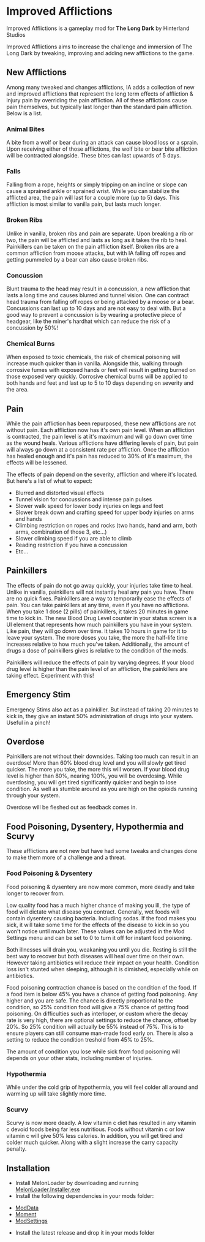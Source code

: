 # Improved Afflictions

Improved Afflictions is a gameplay mod for **The Long Dark** by Hinterland Studios

Improved Afflictions aims to increase the challenge and immersion of The Long Dark by tweaking, improving and adding new afflictions to the game.

## New Afflictions

Among many tweaked and changes afflictions, IA adds a collection of new and improved afflictions that represent the long term effects of affliction & injury pain by overriding the pain affliction. All of these afflictions cause pain themselves, but typically last longer than the standard pain affliction. Below is a list.

### Animal Bites

A bite from a wolf or bear during an attack can cause blood loss or a sprain. Upon receiving either of those afflictions, the wolf bite or bear bite affliction will be contracted alongside. These bites can last upwards of 5 days.

### Falls

Falling from a rope, heights or simply tripping on an incline or slope can cause a sprained ankle or sprained wrist. While you can stabilize the afflicted area, the pain will last for a couple more (up to 5) days. This affliction is most similar to vanilla pain, but lasts much longer.

### Broken Ribs

Unlike in vanilla, broken ribs and pain are separate. Upon breaking a rib or two, the pain will be afflicted and lasts as long as it takes the rib to heal. Painkillers can be taken on the pain affliction itself. Broken ribs are a common affliction from moose attacks, but with IA falling off ropes and getting pummeled by a bear can also cause broken ribs. 

### Concussion

Blunt trauma to the head may result in a concussion, a new affliction that lasts a long time and causes blurred and tunnel vision. One can contract head trauma from falling off ropes or being attacked by a moose or a bear. Concussions can last up to 10 days and are not easy to deal with. But a good way to prevent a concussion is by wearing a protective piece of headgear, like the miner's hardhat which can reduce the risk of a concussion by 50%!

### Chemical Burns

When exposed to toxic chemicals, the risk of chemical poisoning will increase much quicker than in vanilla. Alongside this, walking through corrosive fumes with exposed hands or feet will result in getting burned on those exposed very quickly. Corrosive chemical burns will be applied to both hands and feet and last up to 5 to 10 days depending on severity and the area. 

## Pain

While the pain affliction has been repurposed, these new afflictions are not without pain. Each affliction now has it's own pain level. When an affliction is contracted, the pain level is at it's maximum and will go down over time as the wound heals. Various afflictions have differing levels of pain, but pain will always go down at a consistent rate per affliction. Once the affliction has healed enough and it's pain has reduced to 30% of it's maximum, the effects will be lessened.

The effects of pain depend on the severity, affliction and where it's located. But here's a list of what to expect:

* Blurred and distorted visual effects
* Tunnel vision for concussions and intense pain pulses
* Slower walk speed for lower body injuries on legs and feet
* Slower break down and crafting speed for upper body injuries on arms and hands
* Climbing restriction on ropes and rocks (two hands, hand and arm, both arms, combination of those 3, etc...)
* Slower climbing speed if you are able to climb
* Reading restriction if you have a concussion
* Etc...

## Painkillers

The effects of pain do not go away quickly, your injuries take time to heal. Unlike in vanilla, painkillers will not instantly heal any pain you have. There are no quick fixes. 
Painkillers are a way to temporarily ease the effects of pain. You can take painkillers at any time, even if you have no afflictions. When you take 1 dose (2 pills) of painkillers, it takes 20 minutes in game time to kick in. The new Blood Drug Level counter in your status screen is a UI element that represents how much painkillers you have in your system. Like pain, they will go down over time. It takes 10 hours in game for it to leave your system. The more doses you take, the more the half-life time increases relative to how much you've taken. Additionally, the amount of drugs a dose of painkillers gives is relative to the condition of the meds.

Painkillers will reduce the effects of pain by varying degrees. If your blood drug level is higher than the pain level of an affliction, the painkillers are taking effect. Experiment with this! 

## Emergency Stim

Emergency Stims also act as a painkiller. But instead of taking 20 minutes to kick in, they give an instant 50% administration of drugs into your system. Useful in a pinch!

## Overdose

Painkillers are not without their downsides. Taking too much can result in an overdose! More than 60% blood drug level and you will slowly get tired quicker. The more you take, the more this will worsen. If your blood drug level is higher than 80%, nearing 100%, you will be overdosing. While overdosing, you will get tired significantly quicker and begin to lose condition. As well as stumble around as you are high on the opioids running through your system. 

Overdose will be fleshed out as feedback comes in.

## Food Poisoning, Dysentery, Hypothermia and Scurvy

These afflictions are not new but have had some tweaks and changes done to make them more of a challenge and a threat.

### Food Poisoning & Dysentery

Food poisoning & dysentery are now more common, more deadly and take longer to recover from. 

Low quality food has a much higher chance of making you ill, the type of food will dictate what disease you contract. Generally, wet foods will contain dysentery causing bacteria. Including sodas.
If the food makes you sick, it will take some time for the effects of the disease to kick in so you won't notice until much later. These values can be adjusted in the Mod Settings menu and can be set to 0 to turn it off for instant food poisoning.

Both illnesses will drain you, weakaning you until you die. Resting is still the best way to recover but both diseases will heal over time on their own. However taking antibiotics will reduce their
impact on your health. Condition loss isn't stunted when sleeping, although it is dimished, especially while on antibiotics. 

Food poisoning contraction chance is based on the condition of the food. If a food item is below 45% you have a chance of getting food poisoning. Any higher and you are safe. The chance is directly proportional to the condition, so 25% condition food will give a 75% chance of getting food poisoning. On difficulties such as interloper, or custom where the decay rate is very high, there are optional settings to reduce the chance, offset by 20%. So 25% condition will actually be 55% instead of 75%. This is to ensure players can still consume man-made food early on. There is also a setting to reduce the condition treshold from 45% to 25%. 

The amount of condition you lose while sick from food poisoning will depends on your other stats, including number of injuries.

### Hypothermia

While under the cold grip of hypothermia, you will feel colder all around and warming up will take slightly more time.

### Scurvy

Scurvy is now more deadly. A low vitamin c diet has resulted in any vitamin c devoid foods being far less nutritious. Foods without vitamin c or low vitamin c will give 50% less calories. In addition,
you will get tired and colder much quicker. Along with a slight increase the carry capacity penalty. 


## Installation

* Install MelonLoader by downloading and running [MelonLoader.Installer.exe](https://github.com/HerpDerpinstine/MelonLoader/releases/latest/download/MelonLoader.Installer.exe)
* Install the following dependencies in your mods folder: 

- [ModData](https://github.com/dommrogers/ModData/releases/latest)
- [Moment](https://github.com/No3371/TLD-Moment/releases/latest)
- [ModSettings](https://github.com/DigitalzombieTLD/ModSettings/releases/latest)

* Install the latest release and drop it in your mods folder
